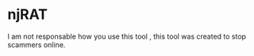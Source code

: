 # njRAT
I am not responsable how you use this tool , this tool was created to stop scammers online.

